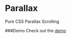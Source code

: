 # Parallax
Pure CSS Parallax Scrolling

###Demo
Check out the <a href="http://jacted.github.io/Parallax/" target="_BLANK">demo</a>
